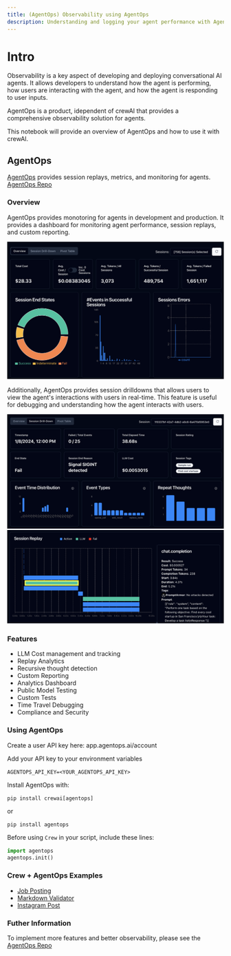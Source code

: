 ```yaml
---
title: (AgentOps) Observability using AgentOps
description: Understanding and logging your agent performance with AgentOps.
---
```


# Intro
Observability is a key aspect of developing and deploying conversational AI agents. It allows developers to understand how the agent is performing, how users are interacting with the agent, and how the agent is responding to user inputs. 

AgentOps is a product, idependent of crewAI that provides a comprehensive observability solution for agents. 

This notebook will provide an overview of AgentOps and how to use it with crewAI.

## AgentOps

[AgentOps](https://agentops.ai) provides session replays, metrics, and monitoring for agents.
[AgentOps Repo](https://github.com/AgentOps-AI/agentops)

### Overview
AgentOps provides monotoring for agents in development and production. It provides a dashboard for monitoring agent performance, session replays, and custom reporting.

![agentops-overview.png](..%2Fassets%2Fagentops-overview.png)

Additionally, AgentOps provides session drilldowns that allows users to view the agent's interactions with users in real-time. This feature is useful for debugging and understanding how the agent interacts with users.

![agentops-session.png](..%2Fassets%2Fagentops-session.png)
![agentops-replay.png](..%2Fassets%2Fagentops-replay.png)

### Features
- LLM Cost management and tracking
- Replay Analytics
- Recursive thought detection
- Custom Reporting
- Analytics Dashboard
- Public Model Testing
- Custom Tests
- Time Travel Debugging
- Compliance and Security

### Using AgentOps

Create a user API key here: app.agentops.ai/account

Add your API key to your environment variables

```
AGENTOPS_API_KEY=<YOUR_AGENTOPS_API_KEY>
```

Install AgentOps with:
```
pip install crewai[agentops]
```
or
```
pip install agentops
```

Before using `Crew` in your script, include these lines:

```python
import agentops
agentops.init()
```

### Crew + AgentOps Examples
- [Job Posting](https://github.com/joaomdmoura/crewAI-examples/tree/main/job-posting)
- [Markdown Validator](https://github.com/joaomdmoura/crewAI-examples/tree/main/markdown_validator)
- [Instagram Post](https://github.com/joaomdmoura/crewAI-examples/tree/main/instagram_post)


### Futher Information
To implement more features and better observability, please see the [AgentOps Repo](https://github.com/AgentOps-AI/agentops)

